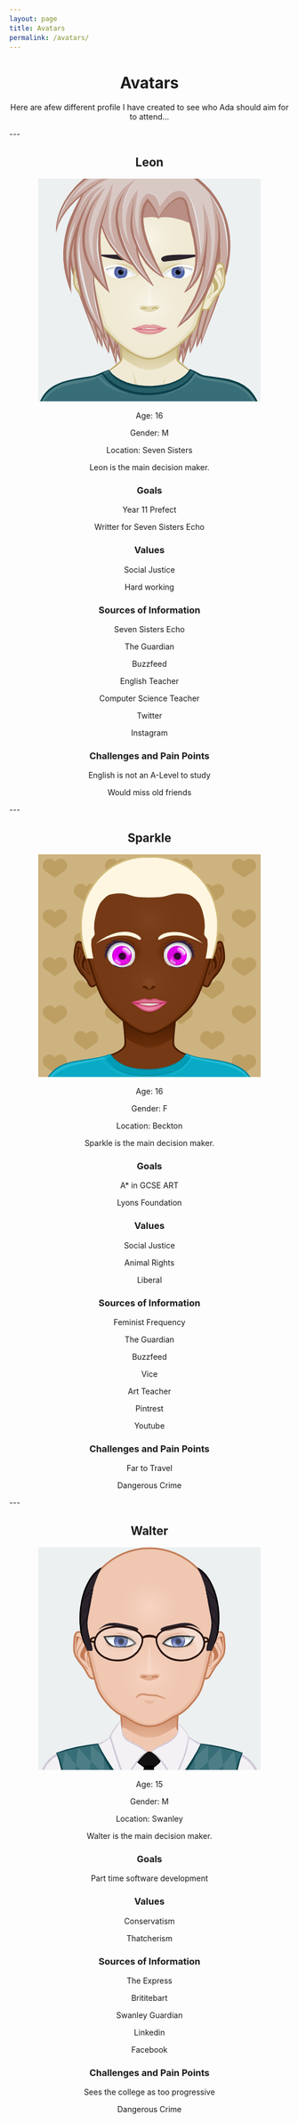 ```yaml
---
layout: page
title: Avatars
permalink: /avatars/
---
```

<center>
<h1>Avatars</h1>
Here are afew different profile I have created to see who Ada should aim for to attend...
<p></p>
<p></p>
</center>
---
<center>
<h2>Leon</h2>
<img src="/assets/Leon.png" class="img-responsive" alt="">
<p></p>
Age: 16
<p></p>
Gender: M
<p></p>
Location: Seven Sisters
<p></p>
Leon is the main decision maker.
<p></p>
<p></p>
<h3>Goals</h3>
Year 11 Prefect
<p></p>
Writter for Seven Sisters Echo
<p></p>
<p></p>
<h3>Values</h3>
Social Justice
<p></p>
Hard working
<p></p>
<p></p>
<h3>Sources of Information</h3>
Seven Sisters Echo
<p></p>
The Guardian
<p></p>
Buzzfeed
<p></p>
English Teacher
<p></p>
Computer Science Teacher
<p></p>
Twitter
<p></p>
Instagram
<p></p>
<p></p>
<h3>Challenges and Pain Points</h3>
English is not an A-Level to study
<p></p>
Would miss old friends
<p></p>
</center>

<p></p>
<p></p>
<p></p>
---

<center>
<h2>Sparkle</h2>
<img src="/assets/sparkle.png" class="img-responsive" alt="">
<p></p>
Age: 16
<p></p>
Gender: F
<p></p>
Location: Beckton
<p></p>
Sparkle is the main decision maker.
<p></p>
<p></p>
<h3>Goals</h3>
A* in GCSE ART
<p></p>
Lyons Foundation
<p></p>
<p></p>
<h3>Values</h3>
Social Justice
<p></p>
Animal Rights
<p></p>
Liberal
<p></p>
<p></p>
<h3>Sources of Information</h3>
Feminist Frequency
<p></p>
The Guardian
<p></p>
Buzzfeed
<p></p>
Vice
<p></p>
Art Teacher
<p></p>
Pintrest
<p></p>
Youtube
<p></p>
<p></p>
<h3>Challenges and Pain Points</h3>
Far to Travel
<p></p>
Dangerous Crime
<p></p>
</center>

<p></p>
<p></p>
<p></p>
---

<center>
<h2>Walter</h2>
<img src="/assets/walter.png" class="img-responsive" alt="">
<p></p>
Age: 15
<p></p>
Gender: M
<p></p>
Location: Swanley
<p></p>
Walter is the main decision maker.
<p></p>
<p></p>
<h3>Goals</h3>
Part time software development
<p></p>
<p></p>
<h3>Values</h3>
Conservatism
<p></p>
Thatcherism
<p></p>
<p></p>
<h3>Sources of Information</h3>
The Express
<p></p>
Brititebart
<p></p>
Swanley Guardian 
<p></p>
Linkedin
<p></p>
Facebook
<p></p>
<p></p>
<h3>Challenges and Pain Points</h3>
Sees the college as too progressive
<p></p>
Dangerous Crime
<p></p>
</center>

